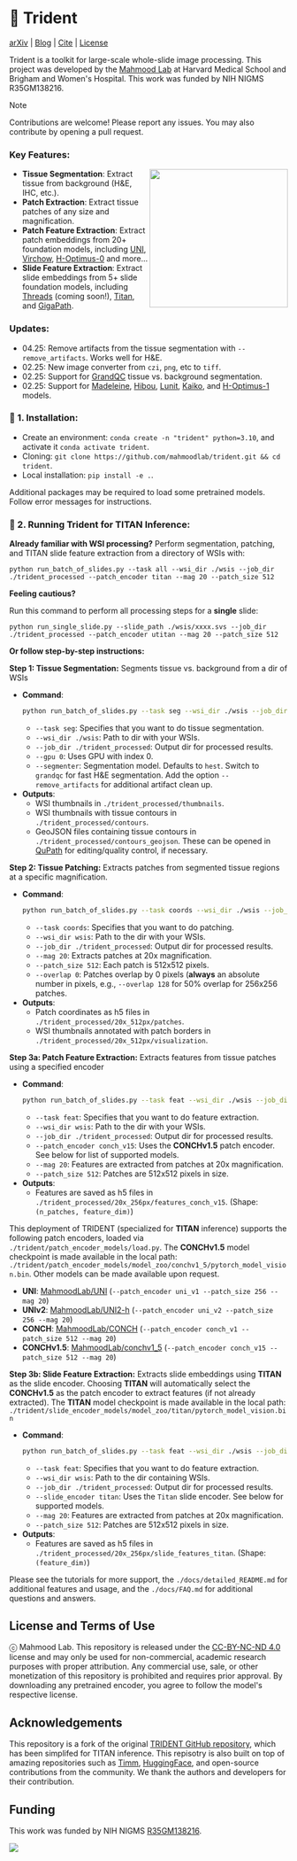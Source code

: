 # 🔱   Trident

 [arXiv](https://arxiv.org/pdf/2502.06750) | [Blog](https://www.linkedin.com/pulse/announcing-new-open-source-tools-accelerate-ai-pathology-andrew-zhang-loape/?trackingId=pDkifo54SRuJ2QeGiGcXpQ%3D%3D) | [Cite](https://github.com/mahmoodlab/trident?tab=readme-ov-file#reference)
 | [License](https://github.com/mahmoodlab/trident?tab=License-1-ov-file)
 
Trident is a toolkit for large-scale whole-slide image processing.
This project was developed by the [Mahmood Lab](https://faisal.ai/) at Harvard Medical School and Brigham and Women's Hospital. This work was funded by NIH NIGMS R35GM138216.

> [!NOTE]
> Contributions are welcome! Please report any issues. You may also contribute by opening a pull request.

### Key Features:

<img align="right" src="_readme/trident_crop.jpg" width="250px" />

- **Tissue Segmentation**: Extract tissue from background (H&E, IHC, etc.).
- **Patch Extraction**: Extract tissue patches of any size and magnification.
- **Patch Feature Extraction**: Extract patch embeddings from 20+ foundation models, including [UNI](https://www.nature.com/articles/s41591-024-02857-3), [Virchow](https://www.nature.com/articles/s41591-024-03141-0), [H-Optimus-0](https://github.com/bioptimus/releases/tree/main/models/h-optimus/v0) and more...
- **Slide Feature Extraction**: Extract slide embeddings from 5+ slide foundation models, including [Threads](https://arxiv.org/abs/2501.16652) (coming soon!), [Titan](https://arxiv.org/abs/2411.19666), and [GigaPath](https://www.nature.com/articles/s41586-024-07441-w). 

### Updates:
- 04.25: Remove artifacts from the tissue segmentation with `--remove_artifacts`. Works well for H&E.  
- 02.25: New image converter from `czi`, `png`, etc to `tiff`.
- 02.25: Support for [GrandQC](https://www.nature.com/articles/s41467-024-54769-y) tissue vs. background segmentation.
- 02.25: Support for [Madeleine](https://github.com/mahmoodlab/MADELEINE/tree/main), [Hibou](https://github.com/HistAI/hibou), [Lunit](https://huggingface.co/1aurent/vit_small_patch8_224.lunit_dino), [Kaiko](https://huggingface.co/histai/hibou-L), and [H-Optimus-1](https://huggingface.co/bioptimus/H-optimus-1) models.

### 🔨 1. **Installation**:
- Create an environment: `conda create -n "trident" python=3.10`, and activate it `conda activate trident`.
- Cloning: `git clone https://github.com/mahmoodlab/trident.git && cd trident`.
- Local installation: `pip install -e .`.

Additional packages may be required to load some pretrained models. Follow error messages for instructions.

### 🔨 2. **Running Trident for TITAN Inference**:

**Already familiar with WSI processing?** Perform segmentation, patching, and TITAN slide feature extraction from a directory of WSIs with:

```
python run_batch_of_slides.py --task all --wsi_dir ./wsis --job_dir ./trident_processed --patch_encoder titan --mag 20 --patch_size 512
```

**Feeling cautious?**

Run this command to perform all processing steps for a **single** slide:
```
python run_single_slide.py --slide_path ./wsis/xxxx.svs --job_dir ./trident_processed --patch_encoder utitan --mag 20 --patch_size 512
```

**Or follow step-by-step instructions:**

**Step 1: Tissue Segmentation:** Segments tissue vs. background from a dir of WSIs
 - **Command**:
   ```bash
   python run_batch_of_slides.py --task seg --wsi_dir ./wsis --job_dir ./trident_processed --gpu 0 --segmenter hest
   ```
   - `--task seg`: Specifies that you want to do tissue segmentation.
   - `--wsi_dir ./wsis`: Path to dir with your WSIs.
   - `--job_dir ./trident_processed`: Output dir for processed results.
   - `--gpu 0`: Uses GPU with index 0.
   - `--segmenter`: Segmentation model. Defaults to `hest`. Switch to `grandqc` for fast H&E segmentation. Add the option `--remove_artifacts` for additional artifact clean up.
 - **Outputs**:
   - WSI thumbnails in `./trident_processed/thumbnails`.
   - WSI thumbnails with tissue contours in `./trident_processed/contours`.
   - GeoJSON files containing tissue contours in `./trident_processed/contours_geojson`. These can be opened in [QuPath](https://qupath.github.io/) for editing/quality control, if necessary.

 **Step 2: Tissue Patching:** Extracts patches from segmented tissue regions at a specific magnification.
 - **Command**:
   ```bash
   python run_batch_of_slides.py --task coords --wsi_dir ./wsis --job_dir ./trident_processed --mag 20 --patch_size 512 --overlap 0
   ```
   - `--task coords`: Specifies that you want to do patching.
   - `--wsi_dir wsis`: Path to the dir with your WSIs.
   - `--job_dir ./trident_processed`: Output dir for processed results.
   - `--mag 20`: Extracts patches at 20x magnification.
   - `--patch_size 512`: Each patch is 512x512 pixels.
   - `--overlap 0`: Patches overlap by 0 pixels (**always** an absolute number in pixels, e.g., `--overlap 128` for 50% overlap for 256x256 patches.
 - **Outputs**:
   - Patch coordinates as h5 files in `./trident_processed/20x_512px/patches`.
   - WSI thumbnails annotated with patch borders in `./trident_processed/20x_512px/visualization`.

 **Step 3a: Patch Feature Extraction:** Extracts features from tissue patches using a specified encoder
 - **Command**:
   ```bash
   python run_batch_of_slides.py --task feat --wsi_dir ./wsis --job_dir ./trident_processed --patch_encoder conch_v15 --mag 20 --patch_size 512
   ```
   - `--task feat`: Specifies that you want to do feature extraction.
   - `--wsi_dir wsis`: Path to the dir with your WSIs.
   - `--job_dir ./trident_processed`: Output dir for processed results.
   - `--patch_encoder conch_v15`: Uses the  **CONCHv1.5** patch encoder. See below for list of supported models. 
   - `--mag 20`: Features are extracted from patches at 20x magnification.
   - `--patch_size 512`: Patches are 512x512 pixels in size.
 - **Outputs**: 
   - Features are saved as h5 files in `./trident_processed/20x_256px/features_conch_v15`. (Shape: `(n_patches, feature_dim)`)

This deployment of TRIDENT (specialized for **TITAN** inference) supports the following patch encoders, loaded via `./trident/patch_encoder_models/load.py`. The **CONCHv1.5** model checkpoint is made available in the local path: `./trident/patch_encoder_models/model_zoo/conchv1_5/pytorch_model_vision.bin`. Other models can be made available upon request.

- **UNI**: [MahmoodLab/UNI](https://huggingface.co/MahmoodLab/UNI)  (`--patch_encoder uni_v1 --patch_size 256 --mag 20`)
- **UNIv2**: [MahmoodLab/UNI2-h](https://huggingface.co/MahmoodLab/UNI2-h)  (`--patch_encoder uni_v2 --patch_size 256 --mag 20`)
- **CONCH**: [MahmoodLab/CONCH](https://huggingface.co/MahmoodLab/CONCH)  (`--patch_encoder conch_v1 --patch_size 512 --mag 20`)
- **CONCHv1.5**: [MahmoodLab/conchv1_5](https://huggingface.co/MahmoodLab/conchv1_5)  (`--patch_encoder conch_v15 --patch_size 512 --mag 20`)

**Step 3b: Slide Feature Extraction:** Extracts slide embeddings using  **TITAN** as the slide encoder. Choosing **TITAN** will automatically select the **CONCHv1.5** as the patch encoder to extract features (if not already extracted). The **TITAN** model checkpoint is made available in the local path: `./trident/slide_encoder_models/model_zoo/titan/pytorch_model_vision.bin`

 - **Command**:
   ```bash
   python run_batch_of_slides.py --task feat --wsi_dir ./wsis --job_dir ./trident_processed --slide_encoder titan --mag 20 --patch_size 512 
   ```
   - `--task feat`: Specifies that you want to do feature extraction.
   - `--wsi_dir wsis`: Path to the dir containing WSIs.
   - `--job_dir ./trident_processed`: Output dir for processed results.
   - `--slide_encoder titan`: Uses the `Titan` slide encoder. See below for supported models.
   - `--mag 20`: Features are extracted from patches at 20x magnification.
   - `--patch_size 512`: Patches are 512x512 pixels in size.
 - **Outputs**: 
   - Features are saved as h5 files in `./trident_processed/20x_256px/slide_features_titan`. (Shape: `(feature_dim)`)

Please see the tutorials for more support, the `./docs/detailed_README.md` for additional features and usage, and the `./docs/FAQ.md` for additional questions and answers.

## License and Terms of Use

ⓒ Mahmood Lab. This repository is released under the [CC-BY-NC-ND 4.0](https://creativecommons.org/licenses/by-nc-nd/4.0/deed.en) license and may only be used for non-commercial, academic research purposes with proper attribution. Any commercial use, sale, or other monetization of this repository is prohibited and requires prior approval. By downloading any pretrained encoder, you agree to follow the model's respective license.

## Acknowledgements

This repository is a fork of the original [TRIDENT GitHub repository](https://github.com/mahmoodlab/TRIDENT), which has been simplifed for TITAN inference. This repisotry is also built on top of amazing repositories such as [Timm](https://github.com/huggingface/pytorch-image-models/), [HuggingFace](https://huggingface.co/docs/datasets/en/index), and open-source contributions from the community. We thank the authors and developers for their contribution. 

## Funding
This work was funded by NIH NIGMS [R35GM138216](https://reporter.nih.gov/search/sWDcU5IfAUCabqoThQ26GQ/project-details/10029418).

<img src="_readme/joint_logo.png"> 
